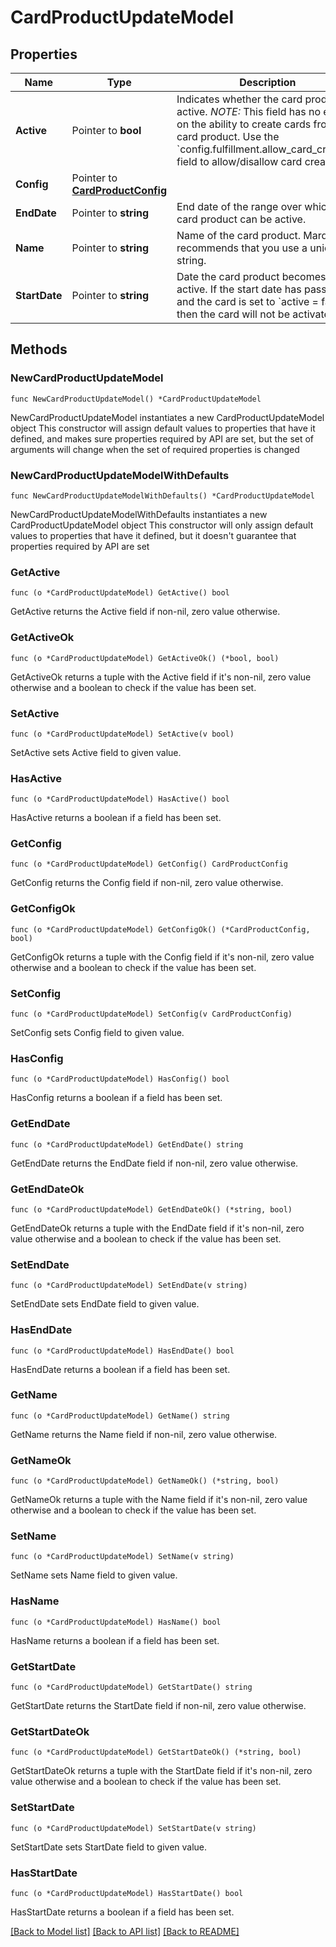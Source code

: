 # CardProductUpdateModel

## Properties

Name | Type | Description | Notes
------------ | ------------- | ------------- | -------------
**Active** | Pointer to **bool** | Indicates whether the card product is active.  *NOTE:* This field has no effect on the ability to create cards from this card product. Use the &#x60;config.fulfillment.allow_card_creation&#x60; field to allow/disallow card creation. | [optional] [default to false]
**Config** | Pointer to [**CardProductConfig**](CardProductConfig.md) |  | [optional] 
**EndDate** | Pointer to **string** | End date of the range over which the card product can be active. | [optional] 
**Name** | Pointer to **string** | Name of the card product. Marqeta recommends that you use a unique string. | [optional] 
**StartDate** | Pointer to **string** | Date the card product becomes active. If the start date has passed and the card is set to &#x60;active &#x3D; false&#x60;, then the card will not be activated. | [optional] 

## Methods

### NewCardProductUpdateModel

`func NewCardProductUpdateModel() *CardProductUpdateModel`

NewCardProductUpdateModel instantiates a new CardProductUpdateModel object
This constructor will assign default values to properties that have it defined,
and makes sure properties required by API are set, but the set of arguments
will change when the set of required properties is changed

### NewCardProductUpdateModelWithDefaults

`func NewCardProductUpdateModelWithDefaults() *CardProductUpdateModel`

NewCardProductUpdateModelWithDefaults instantiates a new CardProductUpdateModel object
This constructor will only assign default values to properties that have it defined,
but it doesn't guarantee that properties required by API are set

### GetActive

`func (o *CardProductUpdateModel) GetActive() bool`

GetActive returns the Active field if non-nil, zero value otherwise.

### GetActiveOk

`func (o *CardProductUpdateModel) GetActiveOk() (*bool, bool)`

GetActiveOk returns a tuple with the Active field if it's non-nil, zero value otherwise
and a boolean to check if the value has been set.

### SetActive

`func (o *CardProductUpdateModel) SetActive(v bool)`

SetActive sets Active field to given value.

### HasActive

`func (o *CardProductUpdateModel) HasActive() bool`

HasActive returns a boolean if a field has been set.

### GetConfig

`func (o *CardProductUpdateModel) GetConfig() CardProductConfig`

GetConfig returns the Config field if non-nil, zero value otherwise.

### GetConfigOk

`func (o *CardProductUpdateModel) GetConfigOk() (*CardProductConfig, bool)`

GetConfigOk returns a tuple with the Config field if it's non-nil, zero value otherwise
and a boolean to check if the value has been set.

### SetConfig

`func (o *CardProductUpdateModel) SetConfig(v CardProductConfig)`

SetConfig sets Config field to given value.

### HasConfig

`func (o *CardProductUpdateModel) HasConfig() bool`

HasConfig returns a boolean if a field has been set.

### GetEndDate

`func (o *CardProductUpdateModel) GetEndDate() string`

GetEndDate returns the EndDate field if non-nil, zero value otherwise.

### GetEndDateOk

`func (o *CardProductUpdateModel) GetEndDateOk() (*string, bool)`

GetEndDateOk returns a tuple with the EndDate field if it's non-nil, zero value otherwise
and a boolean to check if the value has been set.

### SetEndDate

`func (o *CardProductUpdateModel) SetEndDate(v string)`

SetEndDate sets EndDate field to given value.

### HasEndDate

`func (o *CardProductUpdateModel) HasEndDate() bool`

HasEndDate returns a boolean if a field has been set.

### GetName

`func (o *CardProductUpdateModel) GetName() string`

GetName returns the Name field if non-nil, zero value otherwise.

### GetNameOk

`func (o *CardProductUpdateModel) GetNameOk() (*string, bool)`

GetNameOk returns a tuple with the Name field if it's non-nil, zero value otherwise
and a boolean to check if the value has been set.

### SetName

`func (o *CardProductUpdateModel) SetName(v string)`

SetName sets Name field to given value.

### HasName

`func (o *CardProductUpdateModel) HasName() bool`

HasName returns a boolean if a field has been set.

### GetStartDate

`func (o *CardProductUpdateModel) GetStartDate() string`

GetStartDate returns the StartDate field if non-nil, zero value otherwise.

### GetStartDateOk

`func (o *CardProductUpdateModel) GetStartDateOk() (*string, bool)`

GetStartDateOk returns a tuple with the StartDate field if it's non-nil, zero value otherwise
and a boolean to check if the value has been set.

### SetStartDate

`func (o *CardProductUpdateModel) SetStartDate(v string)`

SetStartDate sets StartDate field to given value.

### HasStartDate

`func (o *CardProductUpdateModel) HasStartDate() bool`

HasStartDate returns a boolean if a field has been set.


[[Back to Model list]](../README.md#documentation-for-models) [[Back to API list]](../README.md#documentation-for-api-endpoints) [[Back to README]](../README.md)


